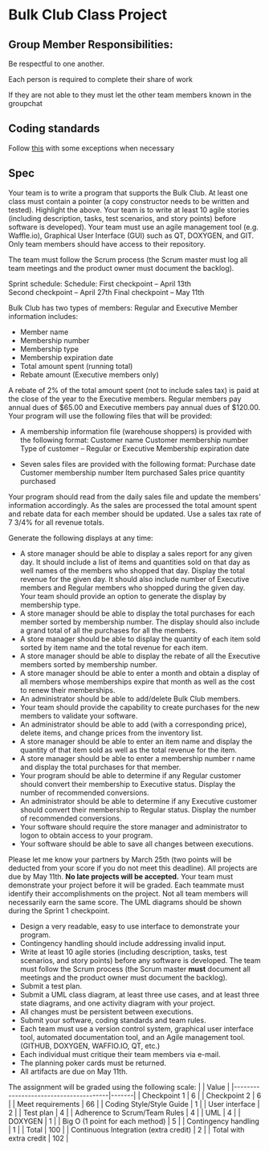 # Bulk Club Class Project

## Group Member Responsibilities:

Be respectful to one another.

Each person is required to complete their share of work

If they are not able to they must let the other team members known in the groupchat

## Coding standards

Follow [this](https://llvm.org/docs/CodingStandards.html) with some exceptions when necessary

## Spec
Your team is to write a program that supports the Bulk Club.   At least one class must contain a pointer (a copy constructor needs to be written and tested).   Highlight the above.  Your team is to write at least 10 agile stories (including description, tasks, test scenarios, and story points) before software is developed).  Your team must use an agile management tool (e.g. Waffle.io), Graphical User Interface (GUI) such as QT, DOXYGEN, and GIT.    Only team members should have access to their repository.

The team must follow the Scrum process (the Scrum master must log all team meetings and the product owner must document the backlog).

Sprint schedule:
Schedule:
First checkpoint – April 13th\
Second checkpoint – April 27th
Final checkpoint – May 11th

Bulk Club has two types of members: Regular and Executive
Member information includes:
* Member name
* Membership number
* Membership type
* Membership expiration date
* Total amount spent (running total)
* Rebate amount (Executive members only)

A rebate of 2% of the total amount spent (not to include sales tax) is paid at the close of the year to the Executive members. Regular members pay annual dues of $65.00 and Executive members pay annual dues of $120.00. Your program will use the following files that will be provided:

* A membership information file (warehouse shoppers) is provided with the following format:
Customer name
Customer membership number
Type of customer – Regular or Executive
Membership expiration date

* Seven sales files are provided with the following format:
Purchase date
Customer membership number
Item purchased
Sales price quantity purchased

Your program should read from the daily sales file and update the members&#39; information accordingly. As the sales are processed the total amount spent and rebate data for each member should be updated. Use a sales tax rate of 7 3/4% for all revenue totals.

Generate the following displays at any time:

* A store manager should be able to display a sales report for any given day. It should include a list of items and quantities sold on that day as well names of the members who shopped that day.  Display the total revenue for the given day.  It should also include number of Executive members and Regular members who shopped during the given day.  Your team should provide an option to generate the display by membership type.
* A store manager should be able to display the total purchases for each member sorted by membership number.  The display should also include a grand total of all the purchases for all the members.
* A store manager should be able to display the quantity of each item sold sorted by item name and the total revenue for each item.
* A store manager should be able to display the rebate of all the Executive members sorted by membership number.
* A store manager should be able to enter a month and obtain a display of all members whose memberships expire that month as well as the cost to renew their memberships.
* An administrator should be able to add/delete Bulk Club members.
* Your team should provide the capability to create purchases for the new members to validate your software.
* An administrator should be able to add (with a corresponding price), delete items, and change prices from the inventory list.
* A store manager should be able to enter an item name and display the quantity of that item sold as well as the total revenue for the item.
* A store manager should be able to enter a membership number r name and display the total purchases for that member.
* Your program should be able to determine if any Regular customer should convert their membership to Executive status. Display the number of recommended conversions.
* An administrator should be able to determine if any Executive customer should convert their membership to Regular status. Display the number of recommended conversions.
* Your software should require the store manager and administrator to logon to obtain access to your program.
* Your software should be able to save all changes between executions.

Please let me know your partners by March 25th (two points will be deducted from your score if you do not meet this deadline). All projects are due by May 11th.   **No late projects will be accepted.**  Your team must demonstrate your project before it will be graded.   Each teammate must identify their accomplishments on the project. Not all team members will necessarily earn the same score.  The UML diagrams should be shown during the Sprint 1 checkpoint.

* Design a very readable, easy to use interface to demonstrate your program.
* Contingency handling should include addressing invalid input.
* Write at least 10 agile stories (including description, tasks, test scenarios, and story points) before any software is developed.  The team must follow the Scrum process (the Scrum master **must** document all meetings and the product owner must document the backlog).
* Submit a test plan.
* Submit a UML class diagram, at least three use cases, and at least three state diagrams, and one activity diagram with your project.
* All changes must be persistent between executions.
* Submit your software, coding standards and team rules.
* Each team must use a version control system, graphical user interface tool, automated documentation tool, and an Agile management tool. (GITHUB, DOXYGEN, WAFFIO.IO, QT, etc.)
* Each individual must critique their team members via e-mail.
* The planning poker cards must be returned.
* All artifacts are due on May 11th.



The assignment will be graded using the following scale:
|                                       | Value |
|---------------------------------------|-------|
| Checkpoint 1                          | 6     |
| Checkpoint 2                          | 6     |
| Meet requirements                     | 66    |
| Coding Style/Style Guide              | 1     |
| User interface                        | 2     |
| Test plan                             | 4     |
| Adherence to Scrum/Team Rules         | 4     |
| UML                                   | 4     |
| DOXYGEN                               | 1     |
| Big O (1 point for each method)       | 5     |
| Contingency handling                  | 1     |
| Total                                 | 100   |
| Continuous Integration (extra credit) | 2     |
| Total with extra credit               | 102   |
